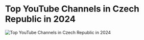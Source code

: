 # Top YouTube Channels in Czech Republic in 2024

![Top YouTube Channels in Czech Republic in 2024]("assets/images/MainTopic.png")
